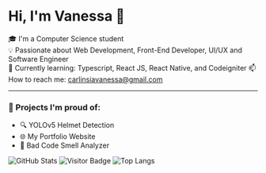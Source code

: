 # Hi, I'm Vanessa 👋

🎓 I'm a Computer Science student  
💡 Passionate about Web Development, Front-End Developer, UI/UX and Software Engineer  
🧠 Currently learning: Typescript, React JS, React Native, and Codeigniter 
📫 How to reach me: carlinsiavanessa@gmail.com  

---

### 🌟 Projects I'm proud of:
- 🔍 YOLOv5 Helmet Detection  
- 🌐 My Portfolio Website  
- 🧪 Bad Code Smell Analyzer

![GitHub Stats](https://github-readme-stats.vercel.app/api?username=vanessacarlinsiaa&show_icons=true&theme=radical) 
![Visitor Badge](https://visitor-badge.laobi.icu/badge?page_id=vanessacarlinsiaa.vanessacarlinsiaa)
![Top Langs](https://github-readme-stats.vercel.app/api/top-langs/?username=vanessacarlinsiaa&layout=compact)
